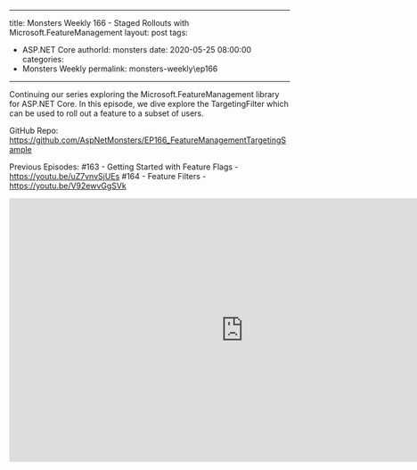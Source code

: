 
---
title: Monsters Weekly 166 -  Staged Rollouts with Microsoft.FeatureManagement
layout: post
tags: 
  - ASP.NET Core
authorId: monsters
date: 2020-05-25 08:00:00
categories:
  - Monsters Weekly
permalink: monsters-weekly\ep166
---

Continuing our series exploring the Microsoft.FeatureManagement library for ASP.NET Core. In this episode, we dive explore the TargetingFilter which can be used to roll out a feature to a subset of users.

GitHub Repo: https://github.com/AspNetMonsters/EP166_FeatureManagementTargetingSample

Previous Episodes:
#163 - Getting Started with Feature Flags - https://youtu.be/uZ7vnvSjUEs
#164 - Feature Filters - https://youtu.be/V92ewvGgSVk

<iframe width="840" height="473" src="https://www.youtube.com/embed/ptiki5yhWDU" frameborder="0" allow="accelerometer; autoplay; encrypted-media; gyroscope; picture-in-picture" allowfullscreen></iframe>
